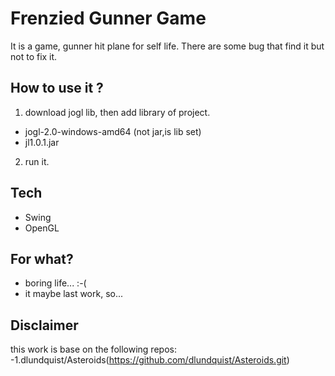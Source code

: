 # Frenzied Gunner Game
It is a game, gunner hit plane for self life.
There are some bug that find it but not to fix it.

## How to use it ?
1. download jogl lib, then add library of project.
  - jogl-2.0-windows-amd64 (not jar,is lib set)
  - jl1.0.1.jar
2. run it.

## Tech
- Swing
- OpenGL

## For what?
- boring life... :-(
- it maybe last work, so...

## Disclaimer
this work is base on the following repos:
-1.dlundquist/Asteroids(https://github.com/dlundquist/Asteroids.git)
